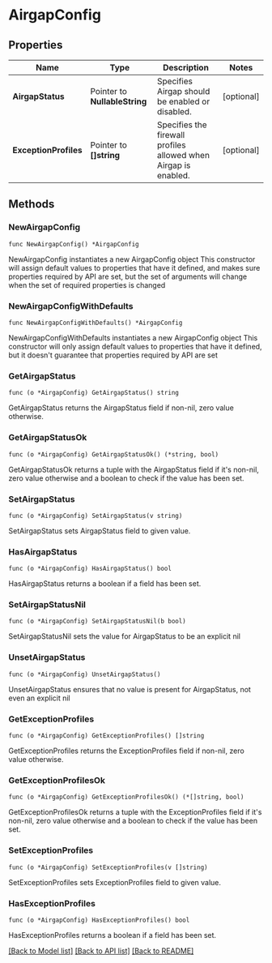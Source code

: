 # AirgapConfig

## Properties

Name | Type | Description | Notes
------------ | ------------- | ------------- | -------------
**AirgapStatus** | Pointer to **NullableString** | Specifies Airgap should be enabled or disabled. | [optional] 
**ExceptionProfiles** | Pointer to **[]string** | Specifies the firewall profiles allowed when Airgap is enabled. | [optional] 

## Methods

### NewAirgapConfig

`func NewAirgapConfig() *AirgapConfig`

NewAirgapConfig instantiates a new AirgapConfig object
This constructor will assign default values to properties that have it defined,
and makes sure properties required by API are set, but the set of arguments
will change when the set of required properties is changed

### NewAirgapConfigWithDefaults

`func NewAirgapConfigWithDefaults() *AirgapConfig`

NewAirgapConfigWithDefaults instantiates a new AirgapConfig object
This constructor will only assign default values to properties that have it defined,
but it doesn't guarantee that properties required by API are set

### GetAirgapStatus

`func (o *AirgapConfig) GetAirgapStatus() string`

GetAirgapStatus returns the AirgapStatus field if non-nil, zero value otherwise.

### GetAirgapStatusOk

`func (o *AirgapConfig) GetAirgapStatusOk() (*string, bool)`

GetAirgapStatusOk returns a tuple with the AirgapStatus field if it's non-nil, zero value otherwise
and a boolean to check if the value has been set.

### SetAirgapStatus

`func (o *AirgapConfig) SetAirgapStatus(v string)`

SetAirgapStatus sets AirgapStatus field to given value.

### HasAirgapStatus

`func (o *AirgapConfig) HasAirgapStatus() bool`

HasAirgapStatus returns a boolean if a field has been set.

### SetAirgapStatusNil

`func (o *AirgapConfig) SetAirgapStatusNil(b bool)`

 SetAirgapStatusNil sets the value for AirgapStatus to be an explicit nil

### UnsetAirgapStatus
`func (o *AirgapConfig) UnsetAirgapStatus()`

UnsetAirgapStatus ensures that no value is present for AirgapStatus, not even an explicit nil
### GetExceptionProfiles

`func (o *AirgapConfig) GetExceptionProfiles() []string`

GetExceptionProfiles returns the ExceptionProfiles field if non-nil, zero value otherwise.

### GetExceptionProfilesOk

`func (o *AirgapConfig) GetExceptionProfilesOk() (*[]string, bool)`

GetExceptionProfilesOk returns a tuple with the ExceptionProfiles field if it's non-nil, zero value otherwise
and a boolean to check if the value has been set.

### SetExceptionProfiles

`func (o *AirgapConfig) SetExceptionProfiles(v []string)`

SetExceptionProfiles sets ExceptionProfiles field to given value.

### HasExceptionProfiles

`func (o *AirgapConfig) HasExceptionProfiles() bool`

HasExceptionProfiles returns a boolean if a field has been set.


[[Back to Model list]](../README.md#documentation-for-models) [[Back to API list]](../README.md#documentation-for-api-endpoints) [[Back to README]](../README.md)


